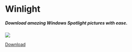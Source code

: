 # Winlight
##### Download amazing Windows Spotlight pictures with ease.
![](https://raw.githubusercontent.com/symonxdd/Winlight/master/icon.ico)

[Download](https://github.com/symonxdd/Toggle-SQL-Services/blob/master/bin/Release/Toggle%20SQL%20Services.exe?raw=true ":)")
